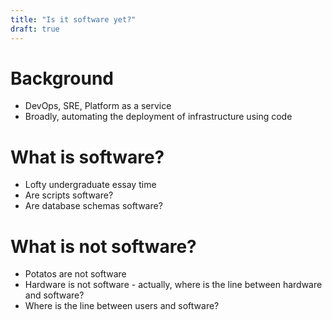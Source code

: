 ```yaml
---
title: "Is it software yet?"
draft: true
---
```


# Background
+ DevOps, SRE, Platform as a service
+ Broadly, automating the deployment of infrastructure using code

# What is software?
+ Lofty undergraduate essay time
+ Are scripts software? 
+ Are database schemas software?

# What is not software?
+ Potatos are not software
+ Hardware is not software - actually, where is the line between hardware and
  software?
+ Where is the line between users and software?
